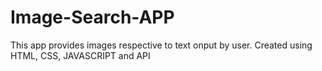 # Image-Search-APP
This app provides images respective to text onput by user. Created using HTML, CSS, JAVASCRIPT and API
